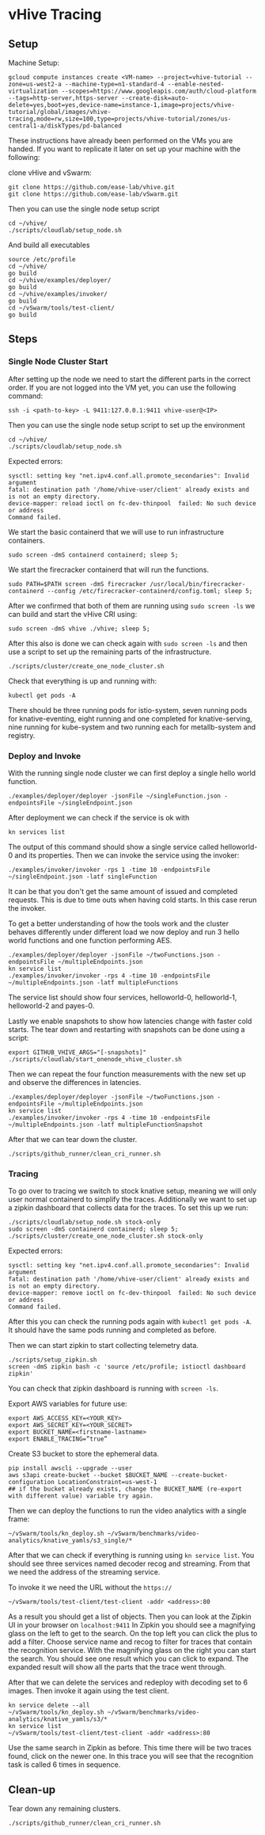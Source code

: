 # vHive Tracing

## Setup

Machine Setup:

```
gcloud compute instances create <VM-name> --project=vhive-tutorial --zone=us-west2-a --machine-type=n1-standard-4 --enable-nested-virtualization --scopes=https://www.googleapis.com/auth/cloud-platform --tags=http-server,https-server --create-disk=auto-delete=yes,boot=yes,device-name=instance-1,image=projects/vhive-tutorial/global/images/vhive-tracing,mode=rw,size=100,type=projects/vhive-tutorial/zones/us-central1-a/diskTypes/pd-balanced
```

These instructions have already been performed on the VMs you are handed.
If you want to replicate it later on set up your machine with the following:

clone vHive and vSwarm:
```
git clone https://github.com/ease-lab/vhive.git
git clone https://github.com/ease-lab/vSwarm.git
```
Then you can use the single node setup script
```
cd ~/vhive/
./scripts/cloudlab/setup_node.sh
```

And build all executables
```
source /etc/profile
cd ~/vhive/
go build
cd ~/vhive/examples/deployer/
go build
cd ~/vhive/examples/invoker/
go build
cd ~/vSwarm/tools/test-client/
go build
```

## Steps

### Single Node Cluster Start
After setting up the node we need to start the different parts in the correct
order. If you are not logged into the VM yet, you can use the following command:

```
ssh -i <path-to-key> -L 9411:127.0.0.1:9411 vhive-user@<IP>
```

Then you can use the single node setup script to set up the environment
```
cd ~/vhive/
./scripts/cloudlab/setup_node.sh
```

Expected errors:
```
sysctl: setting key "net.ipv4.conf.all.promote_secondaries": Invalid argument
fatal: destination path '/home/vhive-user/client' already exists and is not an empty directory.
device-mapper: reload ioctl on fc-dev-thinpool  failed: No such device or address
Command failed.
```

We start the basic containerd that we will use to run infrastructure
containers.

```
sudo screen -dmS containerd containerd; sleep 5;
```

We start the firecracker containerd that will run the functions.

```
sudo PATH=$PATH screen -dmS firecracker /usr/local/bin/firecracker-containerd --config /etc/firecracker-containerd/config.toml; sleep 5;
```

After we confirmed that both of them are running using `sudo screen -ls` we can
build and start the vHive CRI using:

```
sudo screen -dmS vhive ./vhive; sleep 5;
```

After this also is done we can check again with `sudo screen -ls` and then use
a script to set up the remaining parts of the infrastructure.

```
./scripts/cluster/create_one_node_cluster.sh
```

Check that everything is up and running with:

```
kubectl get pods -A
```

There should be three running pods for istio-system, seven running pods for
knative-eventing, eight running and one completed for knative-serving,
nine running for kube-system and two running each for metallb-system and
registry.

### Deploy and Invoke

With the running single node cluster we can first deploy a single hello world
function.

```
./examples/deployer/deployer -jsonFile ~/singleFunction.json -endpointsFile ~/singleEndpoint.json
```
After deployment we can check if the service is ok with
```
kn services list
```
The output of this command should show a single service called helloworld-0
and its properties.
Then we can invoke the service using the invoker:

```
./examples/invoker/invoker -rps 1 -time 10 -endpointsFile ~/singleEndpoint.json -latf singleFunction
```

It can be that you don't get the same amount of issued and completed requests.
This is due to time outs when having cold starts.
In this case rerun the invoker.

To get a better understanding of how the tools work and the cluster behaves
differently under different load we now deploy and run 3 hello world functions
and one function performing AES.

```
./examples/deployer/deployer -jsonFile ~/twoFunctions.json -endpointsFile ~/multipleEndpoints.json
kn service list
./examples/invoker/invoker -rps 4 -time 10 -endpointsFile ~/multipleEndpoints.json -latf multipleFunctions
```
The service list should show four services, helloworld-0, helloworld-1,
helloworld-2 and payes-0.

Lastly we enable snapshots to show how latencies change with faster cold starts.
The tear down and restarting with snapshots can be done using a script:
```
export GITHUB_VHIVE_ARGS="[-snapshots]"
./scripts/cloudlab/start_onenode_vhive_cluster.sh
```

Then we can repeat the four function measurements with the new set up and
observe the differences in latencies.

```
./examples/deployer/deployer -jsonFile ~/twoFunctions.json -endpointsFile ~/multipleEndpoints.json
kn service list
./examples/invoker/invoker -rps 4 -time 10 -endpointsFile ~/multipleEndpoints.json -latf multipleFunctionSnapshot
```

After that we can tear down the cluster.
```
./scripts/github_runner/clean_cri_runner.sh
```

### Tracing

To go over to tracing we switch to stock knative setup, meaning we will only
user normal containerd to simplify the traces.
Additionally we want to set up a zipkin dashboard that collects data for the
traces. To set this up we run:
```
./scripts/cloudlab/setup_node.sh stock-only
sudo screen -dmS containerd containerd; sleep 5;
./scripts/cluster/create_one_node_cluster.sh stock-only
```
Expected errors:
```
sysctl: setting key "net.ipv4.conf.all.promote_secondaries": Invalid argument
fatal: destination path '/home/vhive-user/client' already exists and is not an empty directory.
device-mapper: remove ioctl on fc-dev-thinpool  failed: No such device or address
Command failed.
```

After this you can check the running pods again with `kubectl get pods -A`.
It should have the same pods running and completed as before.

Then we can start zipkin to start collecting telemetry data.

```
./scripts/setup_zipkin.sh
screen -dmS zipkin bash -c 'source /etc/profile; istioctl dashboard zipkin'
```
You can check that zipkin dashboard is running with `screen -ls`.

Export AWS variables for future use:

```
export AWS_ACCESS_KEY=<YOUR_KEY>
export AWS_SECRET_KEY=<YOUR_SECRET>
export BUCKET_NAME=<firstname-lastname>
export ENABLE_TRACING=”true”
```
Create S3 bucket to store the ephemeral data.
```
pip install awscli --upgrade --user
aws s3api create-bucket --bucket $BUCKET_NAME --create-bucket-configuration LocationConstraint=us-west-1
## if the bucket already exists, change the BUCKET_NAME (re-export with different value) variable try again.

```
Then we can deploy the functions to run the video analytics with a single frame:
```
~/vSwarm/tools/kn_deploy.sh ~/vSwarm/benchmarks/video-analytics/knative_yamls/s3_single/*
```

After that we can check if everything is running using `kn service list`.
You should see three services named decoder recog and streaming.
From that we need the address of the streaming service.

To invoke it we need the URL without the `https://`

```
~/vSwarm/tools/test-client/test-client -addr <address>:80
```
As a result you should get a list of objects.
Then you can look at the Zipkin UI in your browser on `localhost:9411`
In Zipkin you should see a magnifying glass on the left to get to the search.
On the top left you can click the plus to add a filter.
Choose service name and recog to filter for traces that contain the recognition
service.
With the magnifying glass on the right you can start the search.
You should see one result which you can click to expand.
The expanded result will show all the parts that the trace went through.

After that we can delete the services and redeploy with decoding set to 6
images.
Then invoke it again using the test client.

```
kn service delete --all
~/vSwarm/tools/kn_deploy.sh ~/vSwarm/benchmarks/video-analytics/knative_yamls/s3/*
kn service list
~/vSwarm/tools/test-client/test-client -addr <address>:80
```

Use the same search in Zipkin as before.
This time there will be two traces found, click on the newer one.
In this trace you will see that the recognition task is called 6 times in
sequence.

## Clean-up

Tear down any remaining clusters.

```
./scripts/github_runner/clean_cri_runner.sh
```
